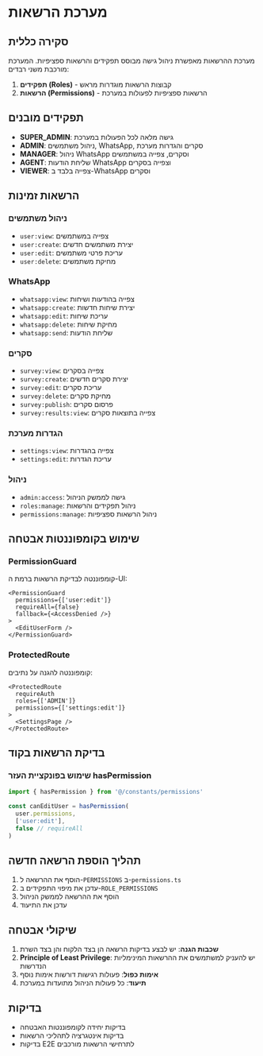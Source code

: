 # מערכת הרשאות

## סקירה כללית
מערכת ההרשאות מאפשרת ניהול גישה מבוסס תפקידים והרשאות ספציפיות. המערכת מורכבת משני רבדים:
1. **תפקידים (Roles)** - קבוצות הרשאות מוגדרות מראש
2. **הרשאות (Permissions)** - הרשאות ספציפיות לפעולות במערכת

## תפקידים מובנים
- **SUPER_ADMIN**: גישה מלאה לכל הפעולות במערכת
- **ADMIN**: ניהול משתמשים, WhatsApp, סקרים והגדרות מערכת
- **MANAGER**: ניהול WhatsApp וסקרים, צפייה במשתמשים
- **AGENT**: שליחת הודעות WhatsApp וצפייה בסקרים
- **VIEWER**: צפייה בלבד ב-WhatsApp וסקרים

## הרשאות זמינות

### ניהול משתמשים
- `user:view`: צפייה במשתמשים
- `user:create`: יצירת משתמשים חדשים
- `user:edit`: עריכת פרטי משתמשים
- `user:delete`: מחיקת משתמשים

### WhatsApp
- `whatsapp:view`: צפייה בהודעות ושיחות
- `whatsapp:create`: יצירת שיחות חדשות
- `whatsapp:edit`: עריכת שיחות
- `whatsapp:delete`: מחיקת שיחות
- `whatsapp:send`: שליחת הודעות

### סקרים
- `survey:view`: צפייה בסקרים
- `survey:create`: יצירת סקרים חדשים
- `survey:edit`: עריכת סקרים
- `survey:delete`: מחיקת סקרים
- `survey:publish`: פרסום סקרים
- `survey:results:view`: צפייה בתוצאות סקרים

### הגדרות מערכת
- `settings:view`: צפייה בהגדרות
- `settings:edit`: עריכת הגדרות

### ניהול
- `admin:access`: גישה לממשק הניהול
- `roles:manage`: ניהול תפקידים והרשאות
- `permissions:manage`: ניהול הרשאות ספציפיות

## שימוש בקומפוננטות אבטחה

### PermissionGuard
קומפוננטה לבדיקת הרשאות ברמת ה-UI:

```tsx
<PermissionGuard
  permissions={['user:edit']}
  requireAll={false}
  fallback={<AccessDenied />}
>
  <EditUserForm />
</PermissionGuard>
```

### ProtectedRoute
קומפוננטה להגנה על נתיבים:

```tsx
<ProtectedRoute
  requireAuth
  roles={['ADMIN']}
  permissions={['settings:edit']}
>
  <SettingsPage />
</ProtectedRoute>
```

## בדיקת הרשאות בקוד

### שימוש בפונקציית העזר hasPermission
```typescript
import { hasPermission } from '@/constants/permissions'

const canEditUser = hasPermission(
  user.permissions,
  ['user:edit'],
  false // requireAll
)
```

## תהליך הוספת הרשאה חדשה
1. הוסף את ההרשאה ל-`PERMISSIONS` ב-`permissions.ts`
2. עדכן את מיפוי התפקידים ב-`ROLE_PERMISSIONS`
3. הוסף את ההרשאה לממשק הניהול
4. עדכן את התיעוד

## שיקולי אבטחה
1. **שכבות הגנה**: יש לבצע בדיקות הרשאה הן בצד הלקוח והן בצד השרת
2. **Principle of Least Privilege**: יש להעניק למשתמשים את ההרשאות המינימליות הנדרשות
3. **אימות כפול**: פעולות רגישות דורשות אימות נוסף
4. **תיעוד**: כל פעולות הניהול מתועדות במערכת

## בדיקות
- בדיקות יחידה לקומפוננטות האבטחה
- בדיקות אינטגרציה לתהליכי הרשאות
- בדיקות E2E לתרחישי הרשאות מורכבים 